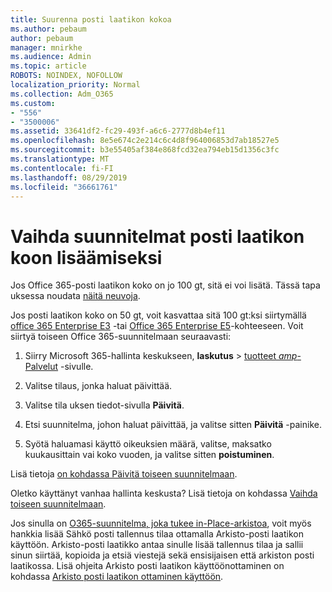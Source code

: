 ```yaml
---
title: Suurenna posti laatikon kokoa
ms.author: pebaum
author: pebaum
manager: mnirkhe
ms.audience: Admin
ms.topic: article
ROBOTS: NOINDEX, NOFOLLOW
localization_priority: Normal
ms.collection: Adm_O365
ms.custom:
- "556"
- "3500006"
ms.assetid: 33641df2-fc29-493f-a6c6-2777d8b4ef11
ms.openlocfilehash: 8e5e674c2e214c6c4d8f964006853d7ab18527e5
ms.sourcegitcommit: b3e55405af384e868fcd32ea794eb15d1356c3fc
ms.translationtype: MT
ms.contentlocale: fi-FI
ms.lasthandoff: 08/29/2019
ms.locfileid: "36661761"
---
```

# <a name="switch-plans-to-increase-mailbox-size"></a>Vaihda suunnitelmat posti laatikon koon lisäämiseksi

Jos Office 365-posti laatikon koko on jo 100 gt, sitä ei voi lisätä. Tässä tapa uksessa noudata [näitä neuvoja](https://support.office.com/client/e57572ff-0ba7-4782-ba5d-cdac3142ea71).
  
Jos posti laatikon koko on 50 gt, voit kasvattaa sitä 100 gt:ksi siirtymällä [office 365 Enterprise E3](https://products.office.com/business/office-365-enterprise-e3-business-software) -tai [Office 365 Enterprise E5](https://products.office.com/business/office-365-enterprise-e5-business-software)-kohteeseen. Voit siirtyä toiseen Office 365-suunnitelmaan seuraavasti:
  
1. Siirry Microsoft 365-hallinta keskukseen, **laskutus** \> [tuotteet _amp_-Palvelut](https://go.microsoft.com/fwlink/p/?linkid=842054) -sivulle.

2. Valitse tilaus, jonka haluat päivittää.

3. Valitse tila uksen tiedot-sivulla **Päivitä**.

4. Etsi suunnitelma, johon haluat päivittää, ja valitse sitten **Päivitä** -painike.

5. Syötä haluamasi käyttö oikeuksien määrä, valitse, maksatko kuukausittain vai koko vuoden, ja valitse sitten **poistuminen**.

Lisä tietoja [on kohdassa Päivitä toiseen suunnitelmaan](https://docs.microsoft.com/office365/admin/subscriptions-and-billing/upgrade-to-different-plan).

Oletko käyttänyt vanhaa hallinta keskusta? Lisä tietoja on kohdassa [Vaihda toiseen suunnitelmaan](https://docs.microsoft.com/office365/admin/subscriptions-and-billing/switch-to-a-different-plan). 
  
Jos sinulla on [O365-suunnitelma, joka tukee in-Place-arkistoa](https://docs.microsoft.com/office365/servicedescriptions/exchange-online-archiving-service-description/exchange-online-archiving-service-description), voit myös hankkia lisää Sähkö posti tallennus tilaa ottamalla Arkisto-posti laatikon käyttöön.  Arkisto-posti laatikko antaa sinulle lisää tallennus tilaa ja sallii sinun siirtää, kopioida ja etsiä viestejä sekä ensisijaisen että arkiston posti laatikossa. Lisä ohjeita Arkisto posti laatikon käyttöönottaminen on kohdassa [Arkisto posti laatikon ottaminen käyttöön](https://docs.microsoft.com/office365/securitycompliance/enable-archive-mailboxes).
